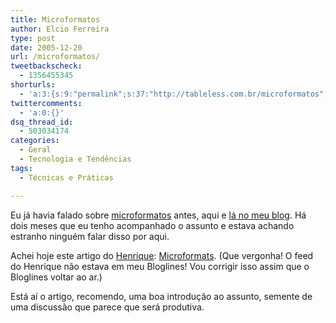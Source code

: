 ```yaml
---
title: Microformatos
author: Elcio Ferreira
type: post
date: 2005-12-20
url: /microformatos/
tweetbackscheck:
  - 1356455345
shorturls:
  - 'a:3:{s:9:"permalink";s:37:"http://tableless.com.br/microformatos";s:7:"tinyurl";s:26:"http://tinyurl.com/3fmbkt9";s:4:"isgd";s:19:"http://is.gd/Zw2C6e";}'
twittercomments:
  - 'a:0:{}'
dsq_thread_id:
  - 503034174
categories:
  - Geral
  - Tecnologia e Tendências
tags:
  - Técnicas e Práticas

---
```

Eu já havia falado sobre [microformatos][1] antes, aqui e [lá no meu blog][2]. Há dois meses que eu tenho acompanhado o assunto e estava achando estranho ninguém falar disso por aqui.

Achei hoje este artigo do [Henrique][3]: [Microformats][4]. (Que vergonha! O feed do Henrique não estava em meu Bloglines! Vou corrigir isso assim que o Bloglines voltar ao ar.)

Está aí o artigo, recomendo, uma boa introdução ao assunto, semente de uma discussão que parece que será produtiva.

 [1]: http://www.microformats.org/
 [2]: http://blog.elcio.com.br/ventos-de-mudancas/
 [3]: http://www.revolucao.etc.br/
 [4]: http://www.revolucao.etc.br/archives/microformats/